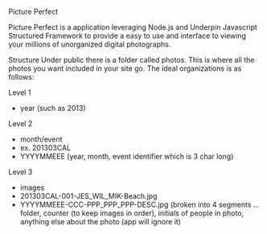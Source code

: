 Picture Perfect

Picture Perfect is a application leveraging Node.js and Underpin Javascript Structured Framework to provide a easy to use and interface to viewing your millions of unorganized digital photographs. 

Structure
Under public there is a folder called photos.  This is where all the photos you want included in your site go.  The ideal organizations is as follows:

Level 1
- year (such as 2013)

Level 2
- month/event
- ex. 201303CAL
- YYYYMMEEE (year, month, event identifier which is 3 char long)

Level 3
- images
- 201303CAL-001-JES_WIL_MIK-Beach.jpg
- YYYYMMEEE-CCC-PPP_PPP_PPP-DESC.jpg (broken into 4 segments ... folder, counter (to keep images in order), initials of people in photo, anything else about the photo (app will ignore it)


